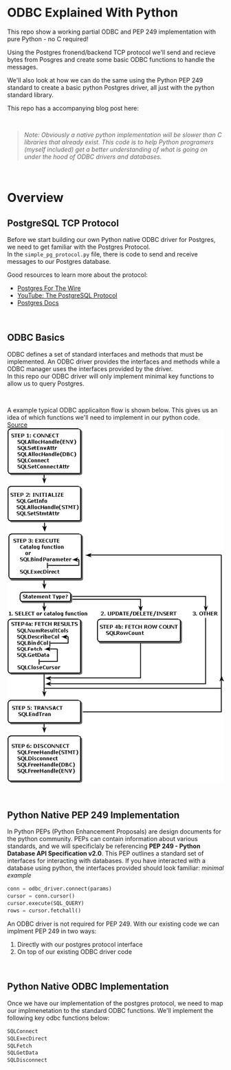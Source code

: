 # ODBC Explained With Python
This repo show a working partial ODBC and PEP 249 implementation with pure Python - no C required!   

Using the Postgres fronend/backend TCP protocol we'll send and recieve bytes from Posgres and create some basic ODBC functions to handle the messages.  

We'll also look at how we can do the same using the Python PEP 249 standard to create a basic python Postgres driver, all just with the python standard library. 

This repo has a accompanying blog post here: <TBD>

<br/>

> *Note: Obviously a native python implementation will be slower than C libraries that already exist. This code is to help Python programers (myself included) get a better understanding of what is going on under the hood of ODBC drivers and databases.*

<br/>

# Overview

## PostgreSQL TCP Protocol
Before we start building our own Python native ODBC driver for Postgres, we need to get familiar with the Postgres Protocol.  
In the `simple_pg_protocol.py` file, there is code to send and receive messages to our Postgres database.  

Good resources to learn more about the protocol:
- [Postgres For The Wire](https://beta.pgcon.org/2014/schedule/attachments/330_postgres-for-the-wire.pdf)
- [YouTube: The PostgreSQL Protocol](https://www.youtube.com/watch?v=nh62VgNj6hY)
- [Postgres Docs](https://www.postgresql.org/docs/current/protocol-message-formats.html)

<br/>

## ODBC Basics

ODBC defines a set of standard interfaces and methods that must be implemented. An ODBC driver provides the interfaces and methods while a ODBC manager uses the interfaces provided by the driver.   
In this repo our ODBC driver will only implement minimal key functions to allow us to query Postgres.   

<br/>

A example typical ODBC applicaiton flow is shown below. This gives us an idea of which functions we'll need to implement in our python code.   
[Source](https://learn.microsoft.com/en-us/sql/odbc/reference/develop-app/basic-odbc-application-steps?view=sql-server-ver16)  
![odbc_flow](img/odbc_flow.gif)

<br/>

## Python Native PEP 249 Implementation

In Python PEPs (Python Enhancement Proposals) are design documents for the python community. PEPs can contain information about various standards, and we will specificlaly be referencing **PEP 249 - Python Database API Specification v2.0**. This PEP outlines a standard set of interfaces for interacting with databases. If you have interacted with a database using python, the interfaces provided should look familiar:
*minimal example*
```python
conn = odbc_driver.connect(params)
cursor = conn.cursor()
cursor.execute(SQL_QUERY)
rows = cursor.fetchall()
```


An ODBC driver is not required for PEP 249. With our existing code we can implment PEP 249 in two ways:
1. Directly with our postgres protocol interface
2. On top of our existing ODBC driver code

<br/>

## Python Native ODBC Implementation

Once we have our implementation of the postgres protocol, we need to map our implmenetation to the standard ODBC functions. We'll implement the following key odbc functions below:
```python
SQLConnect
SQLExecDirect
SQLFetch
SQLGetData
SQLDisconnect
```


